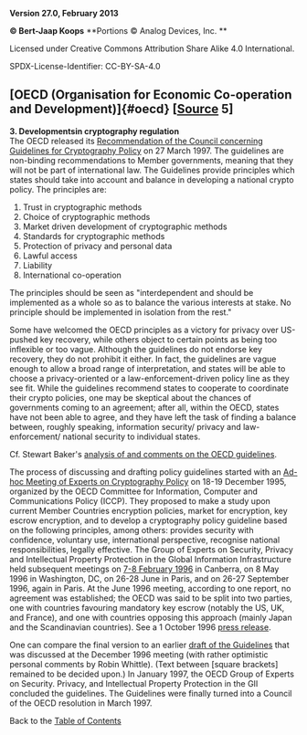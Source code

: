 **Version 27.0, February 2013**

**© Bert-Jaap Koops**
**Portions © Analog Devices, Inc. **  

Licensed under Creative Commons Attribution Share Alike 4.0 International.

SPDX-License-Identifier: CC-BY-SA-4.0

## [OECD (Organisation for Economic Co-operation and Development)]{#oecd} \[[Source](cls-srce.htm) 5\]

**3. Developmentsin cryptography regulation**\
The OECD released its [Recommendation of the Council concerning
Guidelines for Cryptography
Policy](http://www.oecd.org/dsti/sti/it/secur/prod/e-crypto.htm) on 27
March 1997. The guidelines are non-binding recommendations to Member
governments, meaning that they will not be part of international law.
The Guidelines provide principles which states should take into account
and balance in developing a national crypto policy. The principles are:

1.  Trust in cryptographic methods
2.  Choice of cryptographic methods
3.  Market driven development of cryptographic methods
4.  Standards for cryptographic methods
5.  Protection of privacy and personal data
6.  Lawful access
7.  Liability
8.  International co-operation

The principles should be seen as \"interdependent and should be
implemented as a whole so as to balance the various interests at stake.
No principle should be implemented in isolation from the rest.\"

Some have welcomed the OECD principles as a victory for privacy over
US-pushed key recovery, while others object to certain points as being
too inflexible or too vague. Although the guidelines do not endorse key
recovery, they do not prohibit it either. In fact, the guidelines are
vague enough to allow a broad range of interpretation, and states will
be able to choose a privacy-oriented or a law-enforcement-driven policy
line as they see fit. While the guidelines recommend states to cooperate
to coordinate their crypto policies, one may be skeptical about the
chances of governments coming to an agreement; after all, within the
OECD, states have not been able to agree, and they have left the task of
finding a balance between, roughly speaking, information security/
privacy and law-enforcement/ national security to individual states.

Cf. Stewart Baker\'s [analysis of and comments on the OECD
guidelines](http://www.steptoe.com/comment.htm).

The process of discussing and drafting policy guidelines started with an
[Ad-hoc Meeting of Experts on Cryptography
Policy](http://www.us.net/~steptoe/276908.htm) on 18-19 December 1995,
organized by the OECD Committee for Information, Computer and
Communications Policy (ICCP). They proposed to make a study upon current
Member Countries encryption policies, market for encryption, key escrow
encryption, and to develop a cryptography policy guideline based on the
following principles, among others: provides security with confidence,
voluntary use, international perspective, recognise national
responsibilities, legally effective. The Group of Experts on Security,
Privacy and Intellectual Property Protection in the Global Information
Infrastructure held subsequent meetings on [7-8 February
1996](http://pandora.nla.gov.au/nph-arch/2000/Z2000-Aug-16/http://oecdconf/oecdconf.html)
in Canberra, on 8 May 1996 in Washington, DC, on 26-28 June in Paris,
and on 26-27 September 1996, again in Paris. At the June 1996 meeting,
according to one report, no agreement was established; the OECD was said
to be split into two parties, one with countries favouring mandatory key
escrow (notably the US, UK, and France), and one with countries opposing
this approach (mainly Japan and the Scandinavian countries). See a 1
October 1996 [press
release](http://www.epic.org/events/crypto_paris/releaseE_OECD.html).

One can compare the final version to an earlier [draft of the
Guidelines](http://www.ozemail.com.au/~firstpr/crypto/oecd_dr2.htm) that
was discussed at the December 1996 meeting (with rather optimistic
personal comments by Robin Whittle). (Text between \[square brackets\]
remained to be decided upon.) In January 1997, the OECD Group of Experts
on Security. Privacy, and Intellectual Property Protection in the GII
concluded the guidelines. The Guidelines were finally turned into a
Council of the OECD resolution in March 1997.

Back to the [Table of Contents](index.md)
